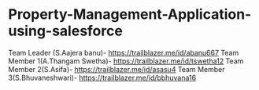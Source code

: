 # Property-Management-Application-using-salesforce
Team Leader (S.Aajera banu)- https://trailblazer.me/id/abanu667
Team Member 1(A.Thangam Swetha)- https://trailblazer.me/id/tswetha12
Team Member 2(S.Asifa)- https://trailblazer.me/id/asasu4
Team Member 3(S.Bhuvaneshwari)- https://trailblazer.me/id/bbhuvana16
